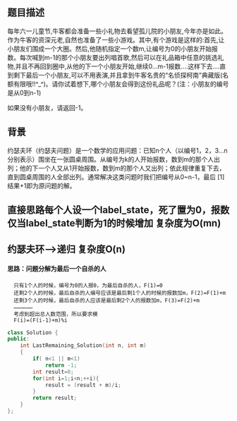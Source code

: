 ## 题目描述
每年六一儿童节,牛客都会准备一些小礼物去看望孤儿院的小朋友,今年亦是如此。作为牛客的资深元老,自然也准备了一些小游戏。其中,有个游戏是这样的:首先,让小朋友们围成一个大圈。然后,他随机指定一个数m,让编号为0的小朋友开始报数。每次喊到m-1的那个小朋友要出列唱首歌,然后可以在礼品箱中任意的挑选礼物,并且不再回到圈中,从他的下一个小朋友开始,继续0...m-1报数....这样下去....直到剩下最后一个小朋友,可以不用表演,并且拿到牛客名贵的“名侦探柯南”典藏版(名额有限哦!!^_^)。请你试着想下,哪个小朋友会得到这份礼品呢？(注：小朋友的编号是从0到n-1)

如果没有小朋友，请返回-1。


## 背景
约瑟夫环（约瑟夫问题）是一个数学的应用问题：已知n个人（以编号1，2，3...n分别表示）围坐在一张圆桌周围。从编号为k的人开始报数，数到m的那个人出列；他的下一个人又从1开始报数，数到m的那个人又出列；依此规律重复下去，直到圆桌周围的人全部出列。通常解决这类问题时我们把编号从0~n-1，最后 [1]  结果+1即为原问题的解。


## 直接思路每个人设一个label_state，死了置为0，报数仅当label_state判断为1的时候增加  复杂度为O(mn)

## 约瑟夫环——>递归 复杂度O(n)
####  思路：问题分解为最后一个自杀的人
      只有1个人的时候，编号为0的人报0，为最后自杀的人，F(1)=0
      还剩2个人的时候，最后自杀的人编号应该是最后剩1个人的时候的报数加m，F(2)=F(1)+m
      还剩3个人的时候，最后自杀的人应该是最后剩2个人的报数加m，F(3)=F(2)+m
      ………………
      考虑到超出总人数范围，所以要求模
      F(i)=(F(i-1)+m)%i
```c++
class Solution {
public:
    int LastRemaining_Solution(int n, int m)
    {
        if( n<1 || m<1)
            return -1;
        int result=0;
        for(int i=1;i<n;++i){
            result = (result + m)/i;
        }
        return result;
    }
};

```
